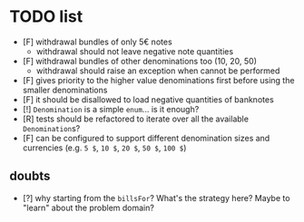 # TODO list

* [F] withdrawal bundles of only 5€ notes 
  - withdrawal should not leave negative note quantities
* [F] withdrawal bundles of other denominations too (10, 20, 50)
  - withdrawal should raise an exception when cannot be performed
* [F] gives priority to the higher value denominations first before using the smaller denominations
* [F] it should be disallowed to load negative quantities of banknotes
* [!] `Denomination` is a simple `enum`... is it enough?
* [R] tests should be refactored to iterate over all the available `Denomination`s?
* [F] can be configured to support different denomination sizes and currencies (e.g. `5 $`, `10 $`, `20 $`, `50 $`, `100 $`)

## doubts

* [?] why starting from the `billsFor`? What's the strategy here? Maybe to "learn" about the problem domain?